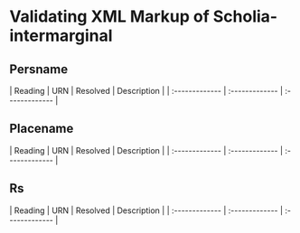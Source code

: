 # Validating XML Markup of Scholia-intermarginal


## Persname 

| Reading | URN | Resolved | Description |
| :------------- | :------------- | :------------- |

## Placename 

| Reading | URN | Resolved | Description |
| :------------- | :------------- | :------------- |

## Rs 

| Reading | URN | Resolved | Description |
| :------------- | :------------- | :------------- |
